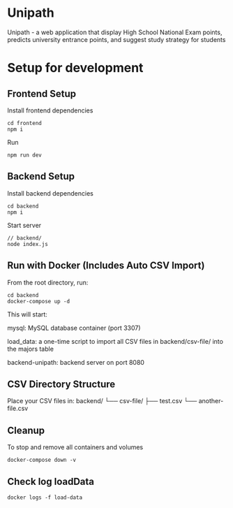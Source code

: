 # Unipath
Unipath - a web application that display High School National Exam points, predicts university entrance points, and suggest study strategy for students

# Setup for development
## Frontend Setup
Install frontend dependencies
```
cd frontend
npm i
```
Run
```
npm run dev
```


## Backend Setup
Install backend dependencies
```
cd backend
npm i
```
Start server
```
// backend/
node index.js
```
## Run with Docker (Includes Auto CSV Import)
From the root directory, run:
```
cd backend
docker-compose up -d
```
This will start:

mysql: MySQL database container (port 3307)

load_data: a one-time script to import all CSV files in backend/csv-file/ into the majors table

backend-unipath: backend server on port 8080
## CSV Directory Structure
Place your CSV files in:
backend/
└── csv-file/
    ├── test.csv
    └── another-file.csv
## Cleanup
To stop and remove all containers and volumes
```
docker-compose down -v
```
## Check log loadData
```
docker logs -f load-data
```


